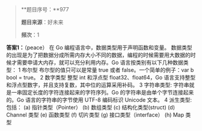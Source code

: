 > **题目序号：**977
>
> **题目来源**：好未来 
>
> **频次**：1

**答案1：**（peace）
在 Go 编程语言中，数据类型用于声明函数和变量。
数据类型的出现是为了把数据分成所需内存大小不同的数据，编程的时候需要用大数据的时候才需要申请大内存，就可以充分利用内存。Go 语言按类别有以下几种数据类型：
1	布尔型
    布尔型的值只可以是常量 true 或者 false。一个简单的例子：var b bool = true。
2	数字类型
    整型 int 和浮点型 float32、float64，Go 语言支持整型和浮点型数字，并且支持复数，其中位的运算采用补码。
3	字符串类型:
    字符串就是一串固定长度的字符连接起来的字符序列。Go 的字符串是由单个字节连接起来的。Go 语言的字符串的字节使用 UTF-8 编码标识 Unicode 文本。
4	派生类型:
包括：
    (a) 指针类型（Pointer）
    (b) 数组类型
    (c) 结构化类型(struct)
    (d) Channel 类型
    (e) 函数类型
    (f) 切片类型
    (g) 接口类型（interface）
    (h) Map 类型